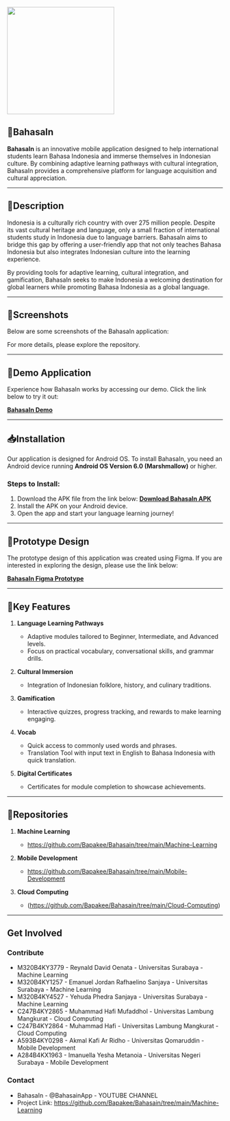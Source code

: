 <img align="center" src="images\logoBahasain.png"  width="250" height="250"></img>
## 📖BahasaIn

**BahasaIn** is an innovative mobile application designed to help international students learn Bahasa Indonesia and immerse themselves in Indonesian culture. By combining adaptive learning pathways with cultural integration, BahasaIn provides a comprehensive platform for language acquisition and cultural appreciation. 

---

## **📃Description**

Indonesia is a culturally rich country with over 275 million people. Despite its vast cultural heritage and language, only a small fraction of international students study in Indonesia due to language barriers. BahasaIn aims to bridge this gap by offering a user-friendly app that not only teaches Bahasa Indonesia but also integrates Indonesian culture into the learning experience.

By providing tools for adaptive learning, cultural integration, and gamification, BahasaIn seeks to make Indonesia a welcoming destination for global learners while promoting Bahasa Indonesia as a global language.

---

## **📱Screenshots**

Below are some screenshots of the BahasaIn application:

For more details, please explore the repository.

---

## **🚀Demo Application**

Experience how BahasaIn works by accessing our demo. Click the link below to try it out:

[**BahasaIn Demo**](https://drive.google.com/drive/folders/1KnjGOB15UTbZB9CBe5dlpt7yhctsj7E7?usp=sharing)

---

## **📥Installation**

Our application is designed for Android OS. To install BahasaIn, you need an Android device running **Android OS Version 6.0 (Marshmallow)** or higher.

### **Steps to Install:**
1. Download the APK file from the link below:
   [**Download BahasaIn APK**](https://bit.ly/Bahasain-app)
2. Install the APK on your Android device.
3. Open the app and start your language learning journey!

---

## **🎨Prototype Design**

The prototype design of this application was created using Figma. If you are interested in exploring the design, please use the link below:

[**BahasaIn Figma Prototype**](https://www.figma.com/proto/Og6W2yoHzeDcjnPw67bnyj/UI-Applications?node-id=839-678&t=KdWJnlwoWpSsdune-1)

---

## **🌟Key Features**

1. **Language Learning Pathways**  
   - Adaptive modules tailored to Beginner, Intermediate, and Advanced levels.
   - Focus on practical vocabulary, conversational skills, and grammar drills.

2. **Cultural Immersion**  
   - Integration of Indonesian folklore, history, and culinary traditions.

3. **Gamification**  
   - Interactive quizzes, progress tracking, and rewards to make learning engaging.

4. **Vocab**  
   - Quick access to commonly used words and phrases.
   - Translation Tool with input text in English to Bahasa Indonesia with quick translation.

5. **Digital Certificates**  
   - Certificates for module completion to showcase achievements.
  

---

## **🔑Repositories**

1. **Machine Learning**
   - https://github.com/Bapakee/Bahasain/tree/main/Machine-Learning
   
3. **Mobile Development**
   - https://github.com/Bapakee/Bahasain/tree/main/Mobile-Development
   
5. **Cloud Computing**
   - (https://github.com/Bapakee/Bahasain/tree/main/Cloud-Computing)


---

## **Get Involved**

### Contribute
- M320B4KY3779 - Reynald David Oenata - Universitas Surabaya - Machine Learning
- M320B4KY1257 - Emanuel Jordan Rafhaelino Sanjaya - Universitas Surabaya - Machine Learning
- M320B4KY4527 - Yehuda Phedra Sanjaya - Universitas Surabaya - Machine Learning
- C247B4KY2865 - Muhammad Hafi Mufaddhol - Universitas Lambung Mangkurat - Cloud Computing
- C247B4KY2864 - Muhammad Hafi - Universitas Lambung Mangkurat - Cloud Computing
- A593B4KY0298 - Akmal Kafi Ar Ridho - Universitas Qomaruddin - Mobile Development
- A284B4KX1963 - Imanuella Yesha Metanoia - Universitas Negeri Surabaya - Mobile Development

### Contact
- BahasaIn - @BahasainApp - YOUTUBE CHANNEL
- Project Link: https://github.com/Bapakee/Bahasain/tree/main/Machine-Learning
